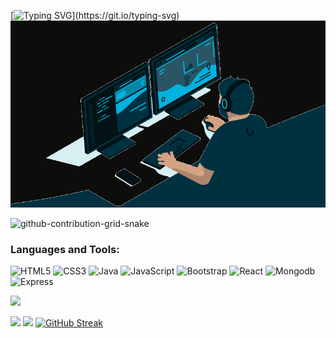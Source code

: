 [![Typing SVG](https://readme-typing-svg.demolab.com?font=Fira+Code&pause=1000&color=ffffff&width=720&lines=Hi%2C+I'm+Mr.Batfleck.)](https://git.io/typing-svg)
![batfleck](https://raw.githubusercontent.com/Potential17/Potential17/master/user%20(2).gif)


![github-contribution-grid-snake](https://user-images.githubusercontent.com/89845641/218791674-c52db856-24d2-429f-8867-170c365730d1.svg)

 ### Languages and Tools:
![HTML5](https://img.shields.io/badge/html5-%23E34F26.svg?style=for-the-badge&logo=html5&logoColor=white)
![CSS3](https://img.shields.io/badge/css3-%231572B6.svg?style=for-the-badge&logo=css3&logoColor=white)
![Java](https://img.shields.io/badge/java-%23ED8B00.svg?style=for-the-badge&logo=java&logoColor=white)
![JavaScript](https://img.shields.io/badge/javascript-%23323330.svg?style=for-the-badge&logo=javascript&logoColor=%23F7DF1E)
![Bootstrap](https://img.shields.io/badge/bootstrap-%23563D7C.svg?style=for-the-badge&logo=bootstrap&logoColor=white)
![React](https://img.shields.io/badge/react-%2320232a.svg?style=for-the-badge&logo=react&logoColor=%2361DAFB)
![Mongodb](https://img.shields.io/badge/mongodb-white.svg?style=for-the-badge&logo=mongodb&logoColor=%green)
![Express](https://img.shields.io/badge/express-1d4a2b.svg?style=for-the-badge&logo=express&logoColor=%2361DAFB)

![](https://komarev.com/ghpvc/?username=Batfleck001)



![](http://github-profile-summary-cards.vercel.app/api/cards/repos-per-language?username=Batfleck001&theme=aura_dark) 
![](http://github-profile-summary-cards.vercel.app/api/cards/stats?username=Batfleck001&theme=aura_dark)
[![GitHub Streak](https://github-readme-streak-stats.herokuapp.com?user=Batfleck001&theme=aura-dark)](https://git.io/streak-stats)

